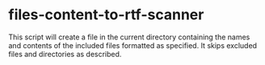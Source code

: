 # files-content-to-rtf-scanner
This script will create a file in the current directory containing the names and contents of the included files formatted as specified. It skips excluded files and directories as described.
